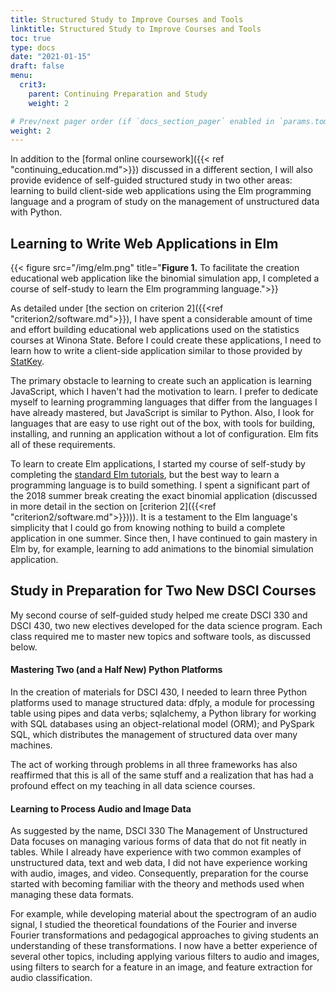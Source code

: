 ```yaml
---
title: Structured Study to Improve Courses and Tools
linktitle: Structured Study to Improve Courses and Tools
toc: true
type: docs
date: "2021-01-15"
draft: false
menu:
  crit3:
    parent: Continuing Preparation and Study
    weight: 2

# Prev/next pager order (if `docs_section_pager` enabled in `params.toml`)
weight: 2
---
```


In addition to the [formal online coursework]({{< ref
"continuing_education.md">}}) discussed in a different section, I will also
provide evidence of self-guided structured study in two other areas: learning
to build client-side web applications using the Elm programming language and
a program of study on the management of unstructured data with Python.

## Learning to Write Web Applications in Elm

{{< figure src="/img/elm.png" title="**Figure 1.** To facilitate the creation educational web application like the binomial simulation app, I completed a course of self-study to learn the Elm programming language.">}}


As detailed under [the section on criterion 2]({{<ref
"criterion2/software.md">}}), I have spent a considerable amount of time and
effort building educational web applications used on the statistics courses
at Winona State. Before I could create these applications, I need to learn
how to write a client-side application similar to those provided by
[StatKey](http://www.lock5stat.com/StatKey/).

The primary obstacle to learning to create such an application is learning
JavaScript, which I haven't had the motivation to learn. I prefer to dedicate
myself to learning programming languages that differ from the languages I
have already mastered, but JavaScript is similar to Python. Also, I look for
languages that are easy to use right out of the box, with tools for building,
installing, and running an application without a lot of configuration. Elm
fits all of these requirements.

To learn to create Elm applications, I started my course of self-study by
completing the [standard Elm tutorials](https://guide.elm-lang.org), but the
best way to learn a programming language is to build something. I spent a
significant part of the 2018 summer break creating the exact binomial
application (discussed in more detail in the section on [criterion 2]({{<ref
"criterion2/software.md">}}))). It is a testament to the Elm language's
simplicity that I could go from knowing nothing to build a complete
application in one summer. Since then, I have continued to gain mastery in
Elm by, for example, learning to add animations to the binomial simulation
application.

## Study in Preparation for Two New DSCI Courses

My second course of self-guided study helped me create DSCI 330 and DSCI 430,
two new electives developed for the data science program. Each class required
me to master new topics and software tools, as discussed below.

#### Mastering Two (and a Half New) Python Platforms

In the creation of materials for DSCI 430, I needed to learn three Python
platforms used to manage structured data: dfply, a module for processing
table using pipes and data verbs; sqlalchemy, a Python library for working
with SQL databases using an object-relational model (ORM); and PySpark SQL,
which distributes the management of structured data over many machines.

The act of working through problems in all three frameworks has also
reaffirmed that this is all of the same stuff and a realization that
has had a profound effect on my teaching in all data science courses.

#### Learning to Process Audio and Image Data

As suggested by the name, DSCI 330 The Management of Unstructured Data
focuses on managing various forms of data that do not fit neatly in tables.
While I already have experience with two common examples of unstructured
data, text and web data, I did not have experience working with audio,
images, and video. Consequently, preparation for the course started with
becoming familiar with the theory and methods used when managing these data
formats.

For example, while developing material about the spectrogram of an audio
signal, I studied the theoretical foundations of the Fourier and inverse
Fourier transformations and pedagogical approaches to giving students an
understanding of these transformations. I now have a better experience of
several other topics, including applying various filters to audio and images,
using filters to search for a feature in an image, and feature extraction for
audio classification.
